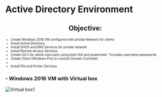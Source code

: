 <h1> Active Directory Environment </h1>

<h2 style="text-align: center;">Objective: </h2>
  <ul style="font-size:10px">
      <li> Create Windows 2016 VM configured with private Network for clients </li>
      <li> Install Active Directory. </li>
      <li> Install DHCP and DNS Services for private network </li>
      <li> Install Remote Access Services </li>
      <li> Create OU's for admin and users using both GUI and powershell. *includes username paswwords </li>
      <li> Create Client (Windows Pro) to connect Domain Controller </li>
      <li> 
      <li> Install File and Printer Services </li>
  </ul>
  
<h3> - Windows 2016 VM with Virtual box </h3>

![Virtual box1](https://user-images.githubusercontent.com/116131775/215554197-d4c1788a-e226-4a54-80b4-7c0362d52970.png)




















